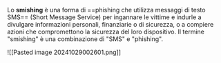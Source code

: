 Lo **smishing** è una forma di ==phishing che utilizza messaggi di testo SMS== (Short Message Service) per ingannare le vittime e indurle a divulgare informazioni personali, finanziarie o di sicurezza, o a compiere azioni che compromettono la sicurezza del loro dispositivo. Il termine "smishing" è una combinazione di "SMS" e "phishing".

![[Pasted image 20241029002601.png]]